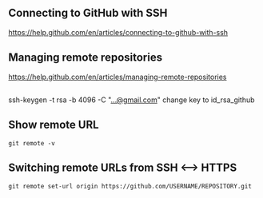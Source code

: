 ## Connecting to GitHub with SSH    
https://help.github.com/en/articles/connecting-to-github-with-ssh   
## Managing remote repositories   
https://help.github.com/en/articles/managing-remote-repositories    
##

ssh-keygen -t rsa -b 4096 -C "...@gmail.com"
change key to id_rsa_github

## Show remote URL
```
git remote -v
```

## Switching remote URLs from SSH <--> HTTPS 
```
git remote set-url origin https://github.com/USERNAME/REPOSITORY.git

```



